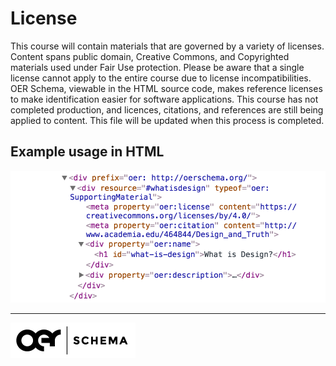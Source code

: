 # License

This course will contain materials that are governed by a variety of licenses. Content spans public domain, Creative Commons, and Copyrighted materials used under Fair Use protection. Please be aware that a single license cannot apply to the entire course due to license incompatibilities. OER Schema, viewable in the HTML source code, makes reference licenses to make identification easier for software applications. This course has not completed production, and licences, citations, and references are still being applied to content. This file will be updated when this process is completed.

## Example usage in HTML

![HTML with license via OER Schema](assets/oerschema-source@2x.png)

---

<a href="http://oerschema.org"><img alt="OER Schema" style="border-width:0; width:200px;" src="https://github.com/open-curriculum/oerschema-logo/blob/master/png/oerschema-logo-horizontal-200w@2x.png?raw=true" /></a>